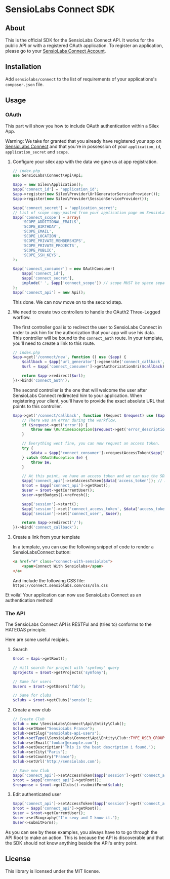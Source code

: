 # SensioLabs Connect SDK

## About

This is the official SDK for the SensioLabs Connect API. It works for the public
API or with a registered OAuth application. To register an application, please
go to your [SensioLabs Connect Account](https://connect.sensiolabs.com).

## Installation

Add `sensiolabs/connect` to the list of requirements of your applications's
`composer.json` file.

## Usage

### OAuth

This part will show you how to include OAuth authentication within a Silex App.

Warning: We take for granted that you already have registered your app on
[SensioLabs Connect](https://connect.sensiolabs.com) and that you're in
possession of your `application_id`, `application_secret` and `scope`.

1. Configure your silex app with the data we gave us at app registration.
    
    ```php
    // index.php
    use SensioLabs\Connect\Api\Api;
    
    $app = new Silex\Application();
    $app['connect_id'] = 'application_id';
    $app->register(new Silex\Provider\UrlGeneratorServiceProvider());
    $app->register(new Silex\Provider\SessionServiceProvider());
    
    $app['connect_secret'] = 'application_secret';
    // List of scope copy-pasted from your application page on SensioLabs Connect
    $app['connect_scope'] = array(
        'SCOPE_ADDITIONAL_EMAILS',
        'SCOPE_BIRTHDAY',
        'SCOPE_EMAIL',
        'SCOPE_LOCATION',
        'SCOPE_PRIVATE_MEMBERSHIPS',
        'SCOPE_PRIVATE_PROJECTS',
        'SCOPE_PUBLIC',
        'SCOPE_SSH_KEYS',
    );
    
    $app['connect_consumer'] = new OAuthConsumer(
        $app['connect_id'],
        $app['connect_secret'],
        implode(' ', $app['connect_scope']) // scope MUST be space separated
    );
    $app['connect_api'] = new Api();
    ```

    This done. We can now move on to the second step.

2. We need to create two controllers to handle the OAuth2 Three-Legged worflow.

   The first controller goal is to redirect the user to SensioLabs Connect in
   order to ask him for the authorization that your app will use his data. This
   controller will be bound to the `connect_auth` route. In your template,
   you'll need to create a link to this route.

    ```php
    // index.php
    $app->get('/connect/new', function () use ($app) {
        $callback = $app['url_generator']->generate('connect_callback', array(), true);
        $url = $app['connect_consumer']->getAuthorizationUri($callback);
    
        return $app->redirect($url);
    })->bind('connect_auth');
    ```
    
    The second controller is the one that will welcome the user after SensioLabs
    Connect redirected him to your application. When registering your client,
    you'll have to provide the exact absolute URL that points to this
    controller.

    ```php
    $app->get('/connect/callback', function (Request $request) use ($app) {
        // There was an error during the workflow.
        if ($request->get('error')) {
            throw new \RuntimeException($request->get('error_description'));
        }
    
        // Everything went fine, you can now request an access token.
        try {
            $data = $app['connect_consumer']->requestAccessToken($app['url_generator']->generate('connect_callback', array(), true), $request->get('code'));
        } catch (OAuthException $e) {
            throw $e;
        }
    
        // At this point, we have an access token and we can use the SDK to request the API
        $app['connect_api']->setAccessToken($data['access_token']); // All further request will be done with this access token
        $root = $app['connect_api']->getRoot();
        $user = $root->getCurrentUser();
        $user->getBadges()->refresh();
    
        $app['session']->start();
        $app['session']->set('connect_access_token', $data['access_token']);
        $app['session']->set('connect_user', $user);
    
        return $app->redirect('/');
    })->bind('connect_callback');
    ```

3. Create a link from your template

   In a template, you can use the following snippet of code to render a
   SensioLabsConnect button:
    
    ```html
    <a href="#" class="connect-with-sensiolabs">
        <span>Connect With Sensiolabs</span>
    </a>
    ```

   And include the following CSS file: `https://connect.sensiolabs.com/css/sln.css`

Et voilà! Your application can now use SensioLabs Connect as an authentication
method!

### The API

The SensioLabs Connect API is RESTFul and (tries to) conforms to the HATEOAS
principle.

Here are some useful recipies.

1. Search

    ```php
    $root = $api->getRoot();
    
    // Will search for project with 'symfony' query
    $projects = $root->getProjects('symfony');
    
    // Same for users
    $users = $root->getUsers('fab');
    
    // Same for clubs
    $clubs = $root->getClubs('sensio');
    ```

2. Create a new club

    ```php
    // Create Club
    $club = new \SensioLabs\Connect\Api\Entity\Club();
    $club->setName("SensioLabs France");
    $club->setSlug("sensiolabs-api-users");
    $club->setType(\SensioLabs\Connect\Api\Entity\Club::TYPE_USER_GROUP);
    $club->setEmail('foobar@example.com');
    $club->setDescription('This is the best description i found.');
    $club->setCity("Paris");
    $club->setCountry("France");
    $club->setUrl('http://sensiolabs.com');
    
    // Save new Club
    $app['connect_api']->setAccessToken($app['session']->get('connect_access_token'));
    $root = $app['connect_api']->getRoot();
    $response = $root->getClubs()->submitForm($club);
    ```

3. Edit authenticated user

    ```php
    $app['connect_api']->setAccessToken($app['session']->get('connect_access_token'));
    $root = $app['connect_api']->getRoot();
    $user = $root->getCurrentUser();
    $user->setBiography("I'm sexy and I know it.");
    $user->submitForm();
    ```

As you can see by these examples, you always have to to go through the API Root
to make an action. This is because the API is discoverable and that the SDK
should not know anything beside the API's entry point.

## License

This library is licensed under the MIT license.
